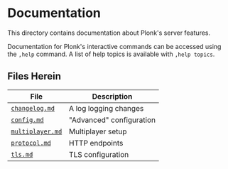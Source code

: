 Documentation
=============
This directory contains documentation about Plonk's server features.  

Documentation for Plonk's interactive commands can be accessed using the
`,help` command.  A list of help topics is available with `,help topics`.

Files Herein
------------

File                                 | Description
-------------------------------------|------------
[`changelog.md`](./changelog.md)     | A log logging changes
[`config.md`](./config.md)           | "Advanced" configuration
[`multiplayer.md`](./multiplayer.md) | Multiplayer setup
[`protocol.md`](./protocol.md)       | HTTP endpoints
[`tls.md`](./tls.md)                 | TLS configuration
